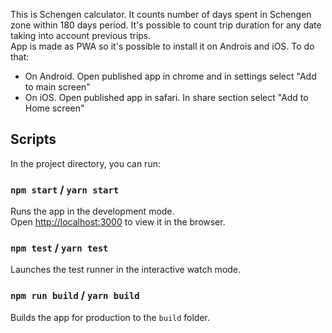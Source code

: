 This is Schengen calculator. It counts number of days spent in Schengen zone within 180 days period. It's possible to count trip duration for any date taking into account previous trips.<br>
App is made as PWA so it's possible to install it on Androis and iOS. To do that:
- On Android. Open published app in chrome and in settings select "Add to main screen"
- On iOS. Open published app in safari. In share section select "Add to Home screen"


## Scripts

In the project directory, you can run:

### `npm start` / `yarn start`

Runs the app in the development mode.<br>
Open [http://localhost:3000](http://localhost:3000) to view it in the browser.

### `npm test` / `yarn test`

Launches the test runner in the interactive watch mode.<br>

### `npm run build` / `yarn build`

Builds the app for production to the `build` folder.<br>


